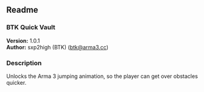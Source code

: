 Readme
------


### BTK Quick Vault ###
**Version:** 1.0.1  
**Author:** sxp2high (BTK) (btk@arma3.cc)


### Description ###
Unlocks the Arma 3 jumping animation, so the player can get over obstacles quicker.